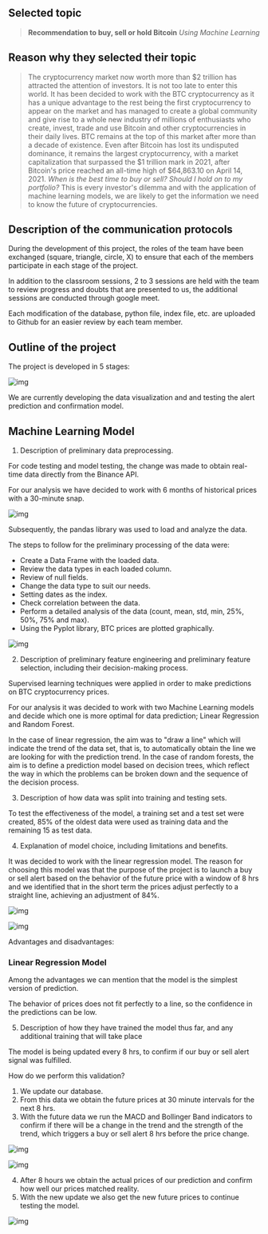 ## Selected topic

> **Recommendation to buy, sell or hold Bitcoin**
*Using Machine Learning*

## Reason why they selected their topic

> The cryptocurrency market now worth more than $2 trillion has attracted the attention of investors. It is not too late to enter this world. It has been decided to work with the BTC cryptocurrency as it has a unique advantage to the rest being the first cryptocurrency to appear on the market and has managed to create a global community and give rise to a whole new industry of millions of enthusiasts who create, invest, trade and use Bitcoin and other cryptocurrencies in their daily lives. BTC remains at the top of this market after more than a decade of existence. Even after Bitcoin has lost its undisputed dominance, it remains the largest cryptocurrency, with a market capitalization that surpassed the $1 trillion mark in 2021, after Bitcoin's price reached an all-time high of $64,863.10 on April 14, 2021.
> *When is the best time to buy or sell? Should I hold on to my portfolio?* This is every investor's dilemma and with the application of machine learning models, we are likely to get the information we need to know the future of cryptocurrencies.

## Description of the communication protocols

During the development of this project, the roles of the team have been exchanged (square, triangle, circle, X) to ensure that each of the members participate in each stage of the project.

In addition to the classroom sessions, 2 to 3 sessions are held with the team to review progress and doubts that are presented to us, the additional sessions are conducted through google meet.

Each modification of the database, python file, index file, etc. are uploaded to Github for an easier review by each team member.

## Outline of the project

The project is developed in 5 stages:

![img](https://github.com/coldstrel/bitcoin_final/blob/Carmen/Resources/Outline_of_the_project.PNG)

We are currently developing the data visualization and and testing the alert prediction and confirmation model.

## Machine Learning Model

1. Description of preliminary data preprocessing.

For code testing and model testing, the change was made to obtain real-time data directly from the Binance API.

For our analysis we have decided to work with 6 months of historical prices with a 30-minute snap.

![img](https://github.com/coldstrel/bitcoin_final/blob/Carmen/Resources/Database.PNG)

Subsequently, the pandas library was used to load and analyze the data.

The steps to follow for the preliminary processing of the data were:

- Create a Data Frame with the loaded data.
- Review the data types in each loaded column.
- Review of null fields.
- Change the data type to suit our needs.
- Setting dates as the index.
- Check correlation between the data.
- Perform a detailed analysis of the data (count, mean, std, min, 25%, 50%, 75% and max).
- Using the Pyplot library, BTC prices are plotted graphically.

![img](https://github.com/coldstrel/bitcoin_final/blob/Carmen/Resources/Price%20history.PNG)

2. Description of preliminary feature engineering and preliminary feature selection, including their decision-making process.

Supervised learning techniques were applied in order to make predictions on BTC cryptocurrency prices.

For our analysis it was decided to work with two Machine Learning models and decide which one is more optimal for data prediction; Linear Regression and Random Forest.

In the case of linear regression, the aim was to "draw a line" which will indicate the trend of the data set, that is, to automatically obtain the line we are looking for with the prediction trend.
In the case of random forests, the aim is to define a prediction model based on decision trees, which reflect the way in which the problems can be broken down and the sequence of the decision process.

3. Description of how data was split into training and testing sets.

To test the effectiveness of the model, a training set and a test set were created, 85% of the oldest data were used as training data and the remaining 15 as test data.

4. Explanation of model choice, including limitations and benefits.

It was decided to work with the linear regression model. The reason for choosing this model was that the purpose of the project is to launch a buy or sell alert based on the behavior of the future price with a window of 8 hrs and we identified that in the short term the prices adjust perfectly to a straight line, achieving an adjustment of 84%.

![img](https://github.com/coldstrel/bitcoin_final/blob/Carmen/Resources/r2.PNG)

![img](https://github.com/coldstrel/bitcoin_final/blob/Carmen/Resources/Linear%20regression.PNG)

Advantages and disadvantages:

### Linear Regression Model

Among the advantages we can mention that the model is the simplest version of prediction.

The behavior of prices does not fit perfectly to a line, so the confidence in the predictions can be low.

5. Description of how they have trained the model thus far, and any additional training that will take place

The model is being updated every 8 hrs, to confirm if our buy or sell alert signal was fulfilled.

How do we perform this validation?

1. We update our database.
2. From this data we obtain the future prices at 30 minute intervals for the next 8 hrs.
3. With the future data we run the MACD and Bollinger Band indicators to confirm if there will be a change in the trend and the strength of the trend, which triggers a buy or sell alert 8 hrs before the price change.

![img](https://github.com/coldstrel/bitcoin_final/blob/Carmen/Resources/MACD.PNG)

![img](https://github.com/coldstrel/bitcoin_final/blob/Carmen/Resources/bb.PNG)

4. After 8 hours we obtain the actual prices of our prediction and confirm how well our prices matched reality.
5. With the new update we also get the new future prices to continue testing the model.

![img](https://github.com/coldstrel/bitcoin_final/blob/Carmen/Resources/predicted_prices.PNG)
